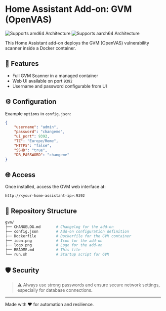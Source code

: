 # Home Assistant Add-on: GVM (OpenVAS) 

![Supports amd64 Architecture](https://img.shields.io/badge/amd64-yes-green.svg)
![Supports aarch64 Architecture](https://img.shields.io/badge/aarch64-yes-green.svg)

This Home Assistant add-on deploys the GVM (OpenVAS) vulnerability scanner inside a Docker container.

## 🚀 Features

- Full GVM Scanner in a managed container
- Web UI available on port `9392`
- Username and password configurable from UI

## ⚙️ Configuration

Example `options` in `config.json`:

```json
{
    "username": "admin",
    "password": "changeme",
    "ui_port": 9392,
    "TZ": "Europe/Rome",
    "HTTPS": "false",
    "SSHD": "true",
    "DB_PASSWORD": "changeme"
}
```

## 🌐 Access

Once installed, access the GVM web interface at:

`http://<your-home-assistant-ip>:9392`

## 📂 Repository Structure

```bash
gvm/
├── CHANGELOG.md       # Changelog for the add-on
├── config.json        # Add-on configuration definition
├── Dockerfile         # Dockerfile for the GVM container
├── icon.png           # Icon for the add-on
├── logo.png           # Logo for the add-on
├── README.md          # This file
└── run.sh             # Startup script for GVM
```

## 🛡 Security

> ⚠️ Always use strong passwords and ensure secure network settings, especially for database connections.

---

Made with ❤️ for automation and resilience.

[semver]: http://semver.org/spec/v2.0.0.html
[aarch64-shield]: https://img.shields.io/badge/aarch64-yes-green.svg
[amd64-shield]: https://img.shields.io/badge/amd64-yes-green.svg
[armv7-shield]: https://img.shields.io/badge/armv7-yes-green.svg
[i386-shield]: https://img.shields.io/badge/i386-yes-green.svg
[repository-badge]: https://img.shields.io/badge/Add%20repository%20to%20my-Home%20Assistant-41BDF5?logo=home-assistant&style=for-the-badge
[repository-url]: https://my.home-assistant.io/redirect/supervisor_add_addon_repository/?repository_url=https%3A%2F%2Fgithub.com%2Fmartemme%2FHomeAssistantAddons